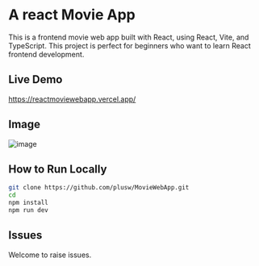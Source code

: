 # A react Movie App
This is a frontend movie web app built with React, using React, Vite, and TypeScript. This project is perfect for beginners who want to learn React frontend development.
## Live Demo
https://reactmoviewebapp.vercel.app/
## Image
![image](https://github.com/user-attachments/assets/34377431-83dc-4954-b29a-e390a7d1d35d)
## How to Run Locally
```bash
git clone https://github.com/plusw/MovieWebApp.git
cd 
npm install
npm run dev
```
## Issues
Welcome to raise issues.

